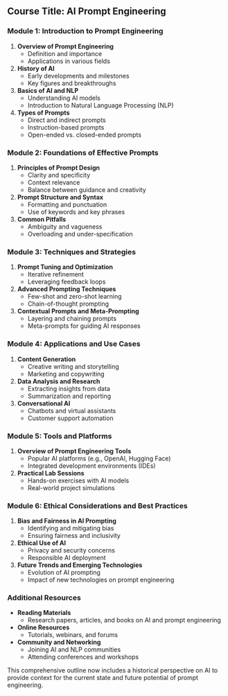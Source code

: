 ## Course Title: AI Prompt Engineering

### **Module 1: Introduction to Prompt Engineering**
1. **Overview of Prompt Engineering**
   - Definition and importance
   - Applications in various fields
2. **History of AI**
   - Early developments and milestones
   - Key figures and breakthroughs
4. **Basics of AI and NLP**
   - Understanding AI models
   - Introduction to Natural Language Processing (NLP)
5. **Types of Prompts**
   - Direct and indirect prompts
   - Instruction-based prompts
   - Open-ended vs. closed-ended prompts

### **Module 2: Foundations of Effective Prompts**
1. **Principles of Prompt Design**
   - Clarity and specificity
   - Context relevance
   - Balance between guidance and creativity
2. **Prompt Structure and Syntax**
   - Formatting and punctuation
   - Use of keywords and key phrases
3. **Common Pitfalls**
   - Ambiguity and vagueness
   - Overloading and under-specification

### **Module 3: Techniques and Strategies**
1. **Prompt Tuning and Optimization**
   - Iterative refinement
   - Leveraging feedback loops
2. **Advanced Prompting Techniques**
   - Few-shot and zero-shot learning
   - Chain-of-thought prompting
3. **Contextual Prompts and Meta-Prompting**
   - Layering and chaining prompts
   - Meta-prompts for guiding AI responses

### **Module 4: Applications and Use Cases**
1. **Content Generation**
   - Creative writing and storytelling
   - Marketing and copywriting
2. **Data Analysis and Research**
   - Extracting insights from data
   - Summarization and reporting
3. **Conversational AI**
   - Chatbots and virtual assistants
   - Customer support automation

### **Module 5: Tools and Platforms**
1. **Overview of Prompt Engineering Tools**
   - Popular AI platforms (e.g., OpenAI, Hugging Face)
   - Integrated development environments (IDEs)
2. **Practical Lab Sessions**
   - Hands-on exercises with AI models
   - Real-world project simulations

### **Module 6: Ethical Considerations and Best Practices**
1. **Bias and Fairness in AI Prompting**
   - Identifying and mitigating bias
   - Ensuring fairness and inclusivity
2. **Ethical Use of AI**
   - Privacy and security concerns
   - Responsible AI deployment
3. **Future Trends and Emerging Technologies**
   - Evolution of AI prompting
   - Impact of new technologies on prompt engineering


### **Additional Resources**
- **Reading Materials**
  - Research papers, articles, and books on AI and prompt engineering
- **Online Resources**
  - Tutorials, webinars, and forums
- **Community and Networking**
  - Joining AI and NLP communities
  - Attending conferences and workshops

This comprehensive outline now includes a historical perspective on AI to provide context for the current state and future potential of prompt engineering.